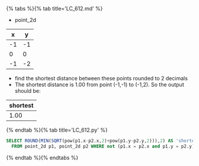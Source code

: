 {% tabs %}{% tab title='LC_612.md' %}

* point_2d

| x   | y   |
| --- | --- |
| -1  | -1  |
| 0   | 0   |
| -1  | -2  |

* find the shortest distance between these points rounded to 2 decimals
* The shortest distance is 1.00 from point (-1,-1) to (-1,2). So the output should be:

| shortest |
| -------- |
| 1.00     |

{% endtab %}{% tab title='LC_612.py' %}

```sql
SELECT ROUND(MIN(SQRT(pow(p1.x-p2.x,2)+pow(p1.y-p2.y,2))),2) AS 'shortest'
  FROM point_2d p1, point_2d p2 WHERE not (p1.x = p2.x and p1.y = p2.y)
```

{% endtab %}{% endtabs %}
